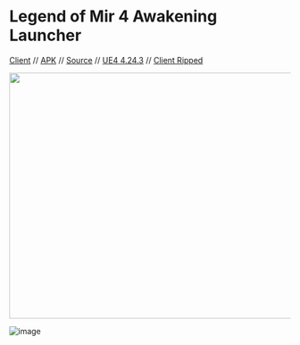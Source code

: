 # Legend of Mir 4 Awakening Launcher

[Client](https://mirfiles.com/resources/mir2/users/Jev/Mir%204/AWK.rar) // [APK](https://awakening4.us-southeast-1.linodeobjects.com/MirMobile-NA-1113.apk) // [Source](https://github.com/JevLOMCN/mir4) // [UE4 4.24.3](https://github.com/EpicGames) // [Client Ripped](https://mirfiles.com/resources/mir2/users/Jev/Mir%204/Client%20Ripped.rar)

<p align="center">
  <img width="1040" height="440" src="https://mirfiles.com/resources/mir2/users/Jev/Mir%204/Splash.png">
</p>

![image](https://github.com/JevLOMCN/mir4-launcher/assets/68875342/3c1fe3b1-370a-41c9-a8b8-bbfdd05a1b0d)
